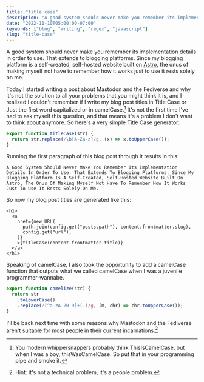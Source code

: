 ```yaml
---
title: "title case"
description: "A good system should never make you remember its implementation details in order to use."
date: "2022-11-10T05:00:00-07:00"
keywords: ["blog", "writing", "regex", "javascript"]
slug: "title-case"
---
```


A good system should never make you remember its implementation details in order to use. That extends to blogging platforms. Since my blogging platform is a self-created, self-hosted website built on [Astro](https://astro.build), the onus of making myself not have to remember how it works just to use it rests solely on me.

Today I started writing a post about Mastodon and the Fediverse and why it's not the solution to all your problems that you might think it is, and I realized I couldn't remember if I write my blog post titles in Title Case or Just the first word capitalized or in camelCase.[^1] It's not the first time I've had to ask myself this question, and that means it's a problem I don't want to think about anymore. So here's a very simple Title Case generator:

```javascript
export function titleCase(str) {
  return str.replace(/\b[A-Za-z]/g, (x) => x.toUpperCase());
}
```

Running the first paragraph of this blog post through it results in this:

```
A Good System Should Never Make You Remember Its Implementation Details In Order To Use. That Extends To Blogging Platforms. Since My Blogging Platform Is A Self-Created, Self-Hosted Website Built On Astro, The Onus Of Making Myself Not Have To Remember How It Works Just To Use It Rests Solely On Me.

```

So now my blog post titles are generated like this:

```astro
<h1>
  <a
    href={new URL(
      path.join(config.get("posts.path"), content.frontmatter.slug),
      config.get("url"),
    )}
    >{titleCase(content.frontmatter.title)}
  </a>
</h1>
```

Speaking of camelCase, I also took the opportunity to add a camelCase function that outputs what we called camelCase when I was a juvenile programmer-wannabe.

```javascript
export function camelize(str) {
  return str
    .toLowerCase()
    .replace(/[^a-zA-Z0-9]+(.)/g, (m, chr) => chr.toUpperCase());
}
```

I'll be back next time with some reasons why Mastodon and the Fediverse aren't suitable for most people in their current incarnations.[^2]

[^1]: You modern whippersnappers probably think ThisIsCamelCase, but when I was a boy, thisWasCamelCase. So put that in your programming pipe and smoke it.
[^2]: Hint: it's not a technical problem, it's a people problem.
